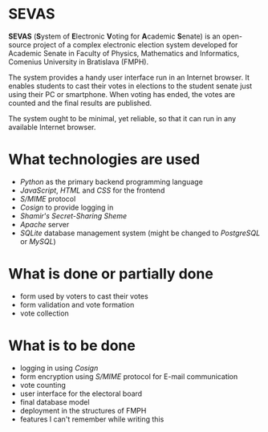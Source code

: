# SEVAS
**SEVAS** (**S**ystem of **E**lectronic **V**oting for **A**cademic **S**enate) 
is an open-source project of a complex electronic election system developed 
for Academic Senate in Faculty of Physics, Mathematics and Informatics,
Comenius University in Bratislava (FMPH).

The system provides a handy user interface run in an Internet browser. 
It enables students to cast their votes in elections to the student senate 
just using their PC or smartphone. When voting has ended, the votes are counted 
and the final results are published.

The system ought to be minimal, yet reliable, so that it can run 
in any available Internet browser.

# What technologies are used

* _Python_ as the primary backend programming language
* _JavaScript_, _HTML_ and _CSS_ for the frontend
* _S/MIME_ protocol
* _Cosign_ to provide logging in
* _Shamir's Secret-Sharing Sheme_
* _Apache_ server
* _SQLite_ database management system (might be changed to _PostgreSQL_ or _MySQL_)



# What is done or partially done
* form used by voters to cast their votes
* form validation and vote formation
* vote collection

# What is to be done
* logging in using _Cosign_
* form encryption using _S/MIME_ protocol for E-mail communication
* vote counting
* user interface for the electoral board
* final database model
* deployment in the structures of FMPH
* features I can't remember while writing this
